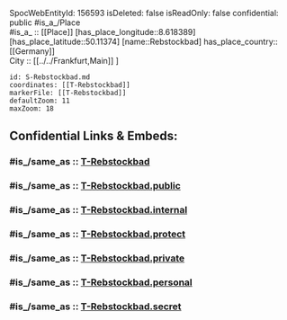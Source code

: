 ﻿---
location:
- 50.11374
- 8.618389
mapmarker: tram
mapzoom:
- 8
- 18
tags:
- geo/station/tram
type: Station
---

SpocWebEntityId: 156593
isDeleted: false
isReadOnly: false
confidential: public
#is_a_/Place  
#is_a_ :: [[Place]] 
[has_place_longitude::8.618389] 
[has_place_latitude::50.11374] 
[name::Rebstockbad] 
has_place_country:: [[Germany]]  
City :: [[../../Frankfurt,Main]] ] 


```leaflet
id: S-Rebstockbad.md
coordinates: [[T-Rebstockbad]] 
markerFile: [[T-Rebstockbad]] 
defaultZoom: 11 
maxZoom: 18
```


## Confidential Links & Embeds: 

### #is_/same_as :: [T-Rebstockbad](T-Rebstockbad.md) 

### #is_/same_as :: [T-Rebstockbad.public](/_public/Earth/Continent/Europe/Europe~Central/Germany/Germany~West/Hessen/counties~Hessen/Frankfurt~Main/Stations-FFM~T/T-Rebstockbad.public.md) 

### #is_/same_as :: [T-Rebstockbad.internal](/_internal/Earth/Continent/Europe/Europe~Central/Germany/Germany~West/Hessen/counties~Hessen/Frankfurt~Main/Stations-FFM~T/T-Rebstockbad.internal.md) 

### #is_/same_as :: [T-Rebstockbad.protect](/_protect/Earth/Continent/Europe/Europe~Central/Germany/Germany~West/Hessen/counties~Hessen/Frankfurt~Main/Stations-FFM~T/T-Rebstockbad.protect.md) 

### #is_/same_as :: [T-Rebstockbad.private](/_private/Earth/Continent/Europe/Europe~Central/Germany/Germany~West/Hessen/counties~Hessen/Frankfurt~Main/Stations-FFM~T/T-Rebstockbad.private.md) 

### #is_/same_as :: [T-Rebstockbad.personal](/_personal/Earth/Continent/Europe/Europe~Central/Germany/Germany~West/Hessen/counties~Hessen/Frankfurt~Main/Stations-FFM~T/T-Rebstockbad.personal.md) 

### #is_/same_as :: [T-Rebstockbad.secret](/_secret/Earth/Continent/Europe/Europe~Central/Germany/Germany~West/Hessen/counties~Hessen/Frankfurt~Main/Stations-FFM~T/T-Rebstockbad.secret.md)

